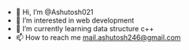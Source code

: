 - 👋 Hi, I’m @Ashutosh021
- 👀 I’m interested in web development
- 🌱 I’m currently learning data structure c++
- 📫 How to reach me mail.ashutosh246@gmail.com

<!---
Ashutosh021/Ashutosh021 is a ✨ special ✨ repository because its `README.md` (this file) appears on your GitHub profile.
You can click the Preview link to take a look at your changes.
--->
